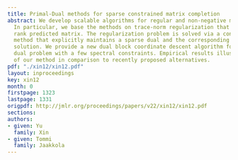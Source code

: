 ```yaml
---
title: Primal-Dual methods for sparse constrained matrix completion
abstract: We develop scalable algorithms for regular and non-negative matrix completion.
  In particular, we base the methods on trace-norm regularization that induces a low
  rank predicted matrix. The regularization problem is solved via a constraint generation
  method that explicitly maintains a sparse dual and the corresponding low rank primal
  solution. We provide a new dual block coordinate descent algorithm for solving the
  dual problem with a few spectral constraints. Empirical results illustrate the effectiveness
  of our method in comparison to recently proposed alternatives.
pdf: "./xin12/xin12.pdf"
layout: inproceedings
key: xin12
month: 0
firstpage: 1323
lastpage: 1331
origpdf: http://jmlr.org/proceedings/papers/v22/xin12/xin12.pdf
sections: 
authors:
- given: Yu
  family: Xin
- given: Tommi
  family: Jaakkola
---
```

